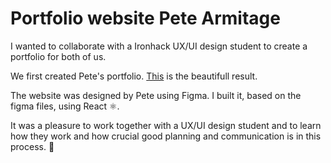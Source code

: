# Portfolio website Pete Armitage

I wanted to collaborate with a Ironhack UX/UI design student to create a portfolio for both of us. 

We first created Pete's portfolio. [This](https://portfolio-pete-armitage.vercel.app/design) is the beautifull result. 

The website was designed by Pete using Figma. I built it, based on the figma files, using React ⚛️.

It was a pleasure to work together with a UX/UI design student and to learn how they work and how crucial good planning and communication is in this process. 🧡